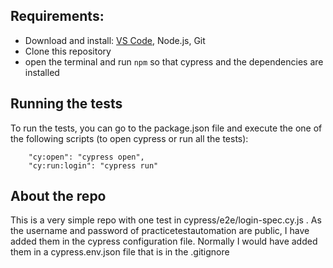 ## Requirements:
- Download and install: [VS Code](https://code.visualstudio.com/), Node.js, Git
- Clone this repository
- open the terminal and run `npm` so that cypress and the dependencies are installed

## Running the tests
To run the tests, you can go to the package.json file and execute the one of the following scripts (to open cypress or run all the tests):
```shell
    "cy:open": "cypress open",
    "cy:run:login": "cypress run"
```

## About the repo
This is a very simple repo with one test in cypress/e2e/login-spec.cy.js . As the username and password of practicetestautomation are public, I have added them in the cypress configuration file. Normally I would have added them in a cypress.env.json file that is in the .gitignore

